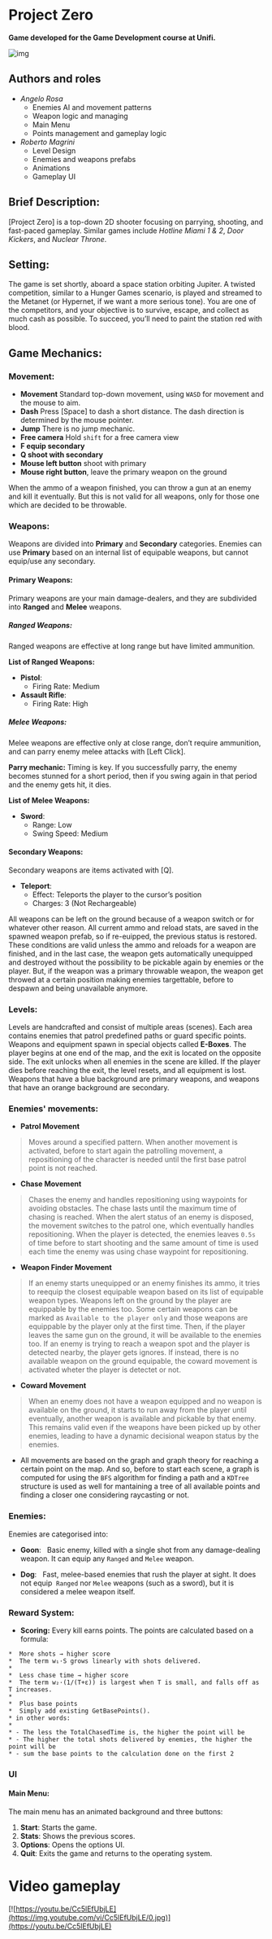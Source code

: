 # Project Zero

**Game developed for the Game Development course at Unifi.**

![img](media/logo/logo.png)

## Authors and roles

- _Angelo Rosa_ 
  - Enemies AI and movement patterns
  - Weapon logic and managing
  - Main Menu
  - Points management and gameplay logic 
- _Roberto Magrini_ 
  - Level Design
  - Enemies and weapons prefabs
  - Animations
  - Gameplay UI

## Brief Description:
[Project Zero] is a top-down 2D shooter focusing on parrying, shooting, and fast-paced gameplay. Similar games include *Hotline Miami 1 & 2*, *Door Kickers*, and *Nuclear Throne*.

## Setting:
The game is set shortly, aboard a space station orbiting Jupiter. A twisted competition, similar to a Hunger Games scenario, is played and streamed to the Metanet (or Hypernet, if we want a more serious tone). You are one of the competitors, and your objective is to survive, escape, and collect as much cash as possible. To succeed, you’ll need to paint the station red with blood.

## Game Mechanics:

### Movement:
- **Movement** Standard top-down movement, using `WASD` for movement and the mouse to aim.
- **Dash** Press [Space] to dash a short distance. The dash direction is determined by the mouse pointer.
- **Jump** There is no jump mechanic.
- **Free camera** Hold `shift` for a free camera view
- **F equip secondary**
- **Q shoot with secondary**
- **Mouse left button** shoot with primary
- **Mouse right button**, leave the primary weapon on the ground

When the ammo of a weapon finished, you can throw a gun at an enemy and kill it eventually. But this is not valid for all weapons, only for those one which are decided to be throwable.

### Weapons:
Weapons are divided into **Primary** and **Secondary** categories. Enemies can use **Primary** based on an internal list of equipable weapons, but cannot equip/use any secondary.

#### Primary Weapons:
Primary weapons are your main damage-dealers, and they are subdivided into **Ranged** and **Melee** weapons.

##### Ranged Weapons:
Ranged weapons are effective at long range but have limited ammunition.

**List of Ranged Weapons:**

- **Pistol**:  
  - Firing Rate: Medium  
  
- **Assault Rifle**:  
  - Firing Rate: High  

##### Melee Weapons:
Melee weapons are effective only at close range, don’t require ammunition, and can parry enemy melee attacks with [Left Click].  

**Parry mechanic:** Timing is key. If you successfully parry, the enemy becomes stunned for a short period, then if you swing again in that period and the enemy gets hit, it dies.

**List of Melee Weapons:**

- **Sword**:  
  - Range: Low  
  - Swing Speed: Medium  

#### Secondary Weapons:
Secondary weapons are items activated with [Q].

- **Teleport**:  
  - Effect: Teleports the player to the cursor’s position  
  - Charges: 3 (Not Rechargeable)


All weapons can be left on the ground because of a weapon switch or for whatever other reason. All current ammo and reload stats, are saved in the spawned weapon prefab, so if re-euipped, the previous status is restored. These conditions are valid unless the ammo and reloads for a weapon are finished, and in the last case, the weapon gets automatically unequipped and destroyed without the possibility to be pickable again by enemies or the player. But, if the weapon was a primary throwable weapon, the weapon get throwed at a certain position making enemies targettable, before to despawn and being unavailable anymore.

### Levels:
Levels are handcrafted and consist of multiple areas (scenes). Each area contains enemies that patrol predefined paths or guard specific points. Weapons and equipment spawn in special objects called **E-Boxes**. The player begins at one end of the map, and the exit is located on the opposite side. The exit unlocks when all enemies in the scene are killed. If the player dies before reaching the exit, the level resets, and all equipment is lost. Weapons that have a blue background are primary weapons, and weapons that have an orange background are secondary.

### Enemies' movements:

- **Patrol Movement**

> Moves around a specified pattern. When another movement is activated, before to start again the patrolling movement, a repositioning of the character is needed until the first base patrol point is not reached.

- **Chase Movement**

> Chases the enemy and handles repositioning using waypoints for avoiding obstacles. The chase lasts until the maximum time of chasing is reached. When the alert status of an enemy is disposed, the movement switches to the patrol one, which eventually handles repositioning. When the player is detected, the enemies leaves `0.5s` of time
before to start shooting and the same amount of time is used each time the enemy was using chase waypoint for repositioning.

- **Weapon Finder Movement**

> If an enemy starts unequipped or an enemy finishes its ammo, it tries to reequip the closest equipable weapon based on its list of equipable weapon types. Weapons left on the ground by the player are equippable by the enemies too. Some certain weapons can be marked as `Available to the player only` and those weapons are equippable by the player only at the first time. Then, if the player leaves the same gun on the ground, it will be available to the enemies too. If an enemy is trying to reach a weapon spot and the player is detected nearby, the player gets ignores. If instead, there is no available weapon on the ground equipable, the coward movement is activated wheter the player is detectet or not.

- **Coward Movement**

> When an enemy does not have a weapon equipped and no weapon is available on the ground, it starts to run away from the player until eventually, another weapon is available and pickable by that enemy. This remains valid even if the weapons have been picked up by other enemies, leading to have a dynamic decisional weapon status by the enemies.

- All movements are based on the graph and graph theory for reaching a certain point on the map. And so, before to start each scene, a graph is computed for using the `BFS` algorithm for finding a path and a `KDTree` structure is used as well for mantaining a tree of all available points and finding a closer one considering raycasting or not.

### Enemies:
Enemies are categorised into:

- **Goon**:  
 Basic enemy, killed with a single shot from any damage-dealing weapon. It can equip any `Ranged` and `Melee` weapon.

- **Dog**:  
 Fast, melee-based enemies that rush the player at sight. It does not equip  `Ranged` nor `Melee` weapons (such as a sword), but it is considered a melee weapon itself.

### Reward System:
- **Scoring:** Every kill earns points. The points are calculated based on a formula:

```
*  More shots → higher score
*  The term w₁·S grows linearly with shots delivered.
*
*  Less chase time → higher score
*  The term w₂·(1/(T+ε)) is largest when T is small, and falls off as T increases.
*
*  Plus base points
*  Simply add existing GetBasePoints().
* in other words:
*
* - The less the TotalChasedTime is, the higher the point will be
* - The higher the total shots delivered by enemies, the higher the point will be
* - sum the base points to the calculation done on the first 2
```

### UI

#### Main Menu:
The main menu has an animated background and three buttons:
1. **Start**: Starts the game.
2. **Stats**: Shows the previous scores.
3. **Options**: Opens the options UI.
4. **Quit**: Exits the game and returns to the operating system.

# Video gameplay

[![https://youtu.be/Cc5lEfUbjLE](https://img.youtube.com/vi/Cc5lEfUbjLE/0.jpg)](https://youtu.be/Cc5lEfUbjLE)